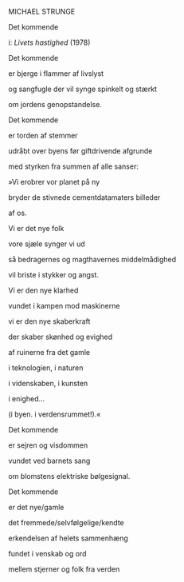 MICHAEL STRUNGE

Det kommende

i: *Livets hastighed* (1978)

Det kommende

er bjerge i flammer af livslyst

og sangfugle der vil synge spinkelt og stærkt

om jordens genopstandelse.

Det kommende

er torden af stemmer

udråbt over byens før giftdrivende afgrunde

med styrken fra summen af alle sanser:

»Vi erobrer vor planet på ny

bryder de stivnede cementdatamaters billeder

af os.

Vi er det nye folk

vore sjæle synger vi ud

så bedragernes og magthavernes middelmådighed

vil briste i stykker og angst.

Vi er den nye klarhed

vundet i kampen mod maskinerne

vi er den nye skaberkraft

der skaber skønhed og evighed

af ruinerne fra det gamle

i teknologien, i naturen

i videnskaben, i kunsten

i enighed\...

(i byen. i verdensrummet!).«

Det kommende

er sejren og visdommen

vundet ved barnets sang

om blomstens elektriske bølgesignal.

Det kommende

er det nye/gamle

det fremmede/selvfølgelige/kendte

erkendelsen af helets sammenhæng

fundet i venskab og ord

mellem stjerner og folk fra verden
